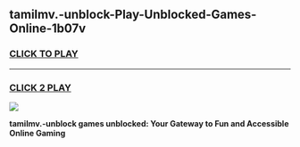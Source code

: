 
## tamilmv.-unblock-Play-Unblocked-Games-Online-1b07v
<h3>
<a href="https://premium76.site?title=tamilmv.-unblock&ref=25A">CLICK TO PLAY</a></h3>
<hr>

<h3>
<a href="https://premium76.site?title=tamilmv.-unblock&ref=25A">CLICK 2 PLAY</a>
  
</h3>

<a href="https://premium76.site?title=tamilmv.-unblock&ref=25A"><img src="https://clearcache.store/games.png"></a>


**tamilmv.-unblock games unblocked: Your Gateway to Fun and Accessible Online Gaming**
